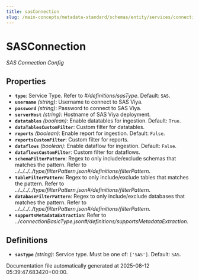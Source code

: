 ```yaml
---
title: sasConnection
slug: /main-concepts/metadata-standard/schemas/entity/services/connections/database/sasconnection
---
```


# SASConnection

*SAS Connection Config*

## Properties

- **`type`**: Service Type. Refer to *#/definitions/sasType*. Default: `SAS`.
- **`username`** *(string)*: Username to connect to SAS Viya.
- **`password`** *(string)*: Password to connect to SAS Viya.
- **`serverHost`** *(string)*: Hostname of SAS Viya deployment.
- **`datatables`** *(boolean)*: Enable datatables for ingestion. Default: `True`.
- **`dataTablesCustomFilter`**: Custom filter for datatables.
- **`reports`** *(boolean)*: Enable report for ingestion. Default: `False`.
- **`reportsCustomFilter`**: Custom filter for reports.
- **`dataflows`** *(boolean)*: Enable dataflow for ingestion. Default: `False`.
- **`dataflowsCustomFilter`**: Custom filter for dataflows.
- **`schemaFilterPattern`**: Regex to only include/exclude schemas that matches the pattern. Refer to *../../../../type/filterPattern.json#/definitions/filterPattern*.
- **`tableFilterPattern`**: Regex to only include/exclude tables that matches the pattern. Refer to *../../../../type/filterPattern.json#/definitions/filterPattern*.
- **`databaseFilterPattern`**: Regex to only include/exclude databases that matches the pattern. Refer to *../../../../type/filterPattern.json#/definitions/filterPattern*.
- **`supportsMetadataExtraction`**: Refer to *../connectionBasicType.json#/definitions/supportsMetadataExtraction*.
## Definitions

- **`sasType`** *(string)*: Service type. Must be one of: `['SAS']`. Default: `SAS`.


Documentation file automatically generated at 2025-08-12 05:39:47.683420+00:00.
